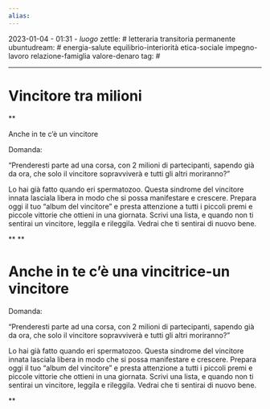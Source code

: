 ```yaml
---
alias: 
---
```

2023-01-04 - 01:31 - *luogo*
zettle: # letteraria transitoria permanente
ubuntudream: # energia-salute equilibrio-interiorità etica-sociale impegno-lavoro relazione-famiglia valore-denaro 
tag: #

---
# Vincitore tra milioni

**

Anche in te c’è un vincitore

Domanda:

“Prenderesti parte ad una corsa, con 2 milioni di partecipanti, sapendo già da ora, che solo il vincitore sopravviverà e tutti gli altri moriranno?”

Lo hai già fatto quando eri spermatozoo. Questa sindrome del vincitore innata lasciala libera in modo che si possa manifestare e crescere. Prepara oggi il tuo “album del vincitore” e presta attenzione a tutti i piccoli premi e piccole vittorie che ottieni in una giornata. Scrivi una lista, e quando non ti sentirai un vincitore, leggila e rileggila. Vedrai che ti sentirai di nuovo bene.

**
**  

# Anche in te c’è una vincitrice-un vincitore

Domanda:

“Prenderesti parte ad una corsa, con 2 milioni di partecipanti, sapendo già da ora, che solo il vincitore sopravviverà e tutti gli altri moriranno?”

Lo hai già fatto quando eri spermatozoo. Questa sindrome del vincitore innata lasciala libera in modo che si possa manifestare e crescere. Prepara oggi il tuo “album del vincitore” e presta attenzione a tutti i piccoli premi e piccole vittorie che ottieni in una giornata. Scrivi una lista, e quando non ti sentirai un vincitore, leggila e rileggila. Vedrai che ti sentirai di nuovo bene.

  
**